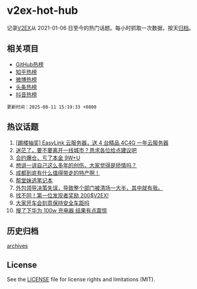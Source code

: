 # v2ex-hot-hub

 记录[V2EX](https://www.v2ex.com/)从 2021-01-06 日至今的热门话题。每小时抓取一次数据，按天[归档](archives)。
 
 ## 相关项目

- [GitHub热榜](https://github.com/lonnyzhang423/github-hot-hub)
- [知乎热榜](https://github.com/lonnyzhang423/zhihu-hot-hub)
- [微博热榜](https://github.com/lonnyzhang423/weibo-hot-hub)
- [头条热榜](https://github.com/lonnyzhang423/toutiao-hot-hub)
- [抖音热榜](https://github.com/lonnyzhang423/douyin-hot-hub)


 `更新时间：2025-08-11 15:19:33 +0800`

## 热议话题

1. [[踢楼抽奖] EasyLink 云服务器，送 4 台精品 4C4G 一年云服务器](https://www.v2ex.com/t/1151490)
1. [迷茫了，要不要离开一线城市？恳求各位给点建议吧](https://www.v2ex.com/t/1151471)
1. [合约爆仓，亏了本金 9W+U](https://www.v2ex.com/t/1151517)
1. [想讲一讲自己这么多年的创伤，大家觉得是矫情吗？](https://www.v2ex.com/t/1151394)
1. [成都到底有什么值得带走的特产啊！](https://www.v2ex.com/t/1151464)
1. [帮堂妹选笔记本](https://www.v2ex.com/t/1151453)
1. [外包领导决策失误，导致整个部门被清场一大半，其中就有我。](https://www.v2ex.com/t/1151390)
1. [找不同！第一位发现者奖励 200$V2EX!](https://www.v2ex.com/t/1151560)
1. [大家开车会刻意保持安全车距吗](https://www.v2ex.com/t/1151447)
1. [搜了下华为 100w 充电器 结果有点震惊](https://www.v2ex.com/t/1151418)

## 历史归档

[archives](archives)

## License

See the [LICENSE](LICENSE) file for license rights and limitations (MIT).
